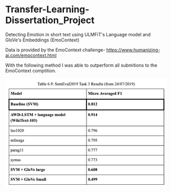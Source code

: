 # Transfer-Learning-Dissertation_Project
Detecting Emotion in short text using ULMFiT's Language model and GloVe's Embeddings (EmoContext)

Data is provided by the EmoContext challenge- https://www.humanizing-ai.com/emocontext.html

With the following method I was able to outperform all submitions to the EmoContext comptition.

![Results](https://github.com/PhilipAD/Transfer-Learning-Dissertation_Project/blob/master/EmoContextResults.png)
